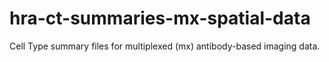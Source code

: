 # hra-ct-summaries-mx-spatial-data
Cell Type summary files for multiplexed (mx) antibody-based imaging data.
